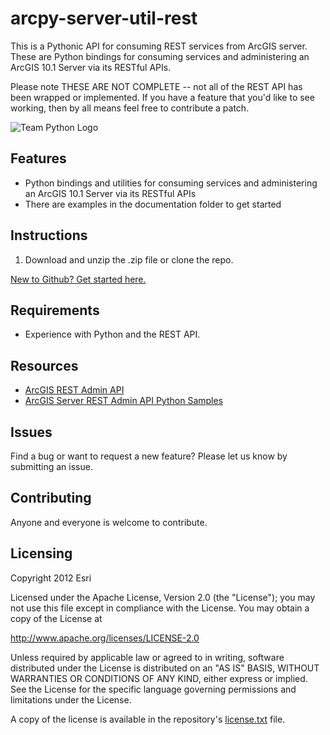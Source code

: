 # arcpy-server-util-rest

This is a Pythonic API for consuming REST services from ArcGIS server. These are Python bindings for consuming services and administering an ArcGIS 10.1 Server via its RESTful APIs. 

Please note THESE ARE NOT COMPLETE -- not all of the REST API has
been wrapped or implemented. If you have a feature that you'd
like to see working, then by all means feel free to contribute a
patch. 

![Team Python Logo](https://github.com/Esri/arcpy-server-util-rest/blob/hg/default/Python_Globe_Icon.png) 

## Features
* Python bindings and utilities for consuming services and administering an ArcGIS 10.1 Server via its RESTful APIs
* There are examples in the documentation folder to get started

## Instructions

1. Download and unzip the .zip file or clone the repo.

 [New to Github? Get started here.](https://github.com/)

## Requirements

* Experience with Python and the REST API.

## Resources

* [ArcGIS REST Admin API ](http://resources.arcgis.com/en/help/server-admin-api/)
* [ArcGIS Server REST Admin API Python Samples](http://resources.arcgis.com/en/help/main/10.1/#/Scripting_with_the_ArcGIS_Server_Administrator_API/0154000005r1000000/)

## Issues

Find a bug or want to request a new feature?  Please let us know by submitting an issue.

## Contributing

Anyone and everyone is welcome to contribute. 

## Licensing
Copyright 2012 Esri

Licensed under the Apache License, Version 2.0 (the "License");
you may not use this file except in compliance with the License.
You may obtain a copy of the License at

   http://www.apache.org/licenses/LICENSE-2.0

Unless required by applicable law or agreed to in writing, software
distributed under the License is distributed on an "AS IS" BASIS,
WITHOUT WARRANTIES OR CONDITIONS OF ANY KIND, either express or implied.
See the License for the specific language governing permissions and
limitations under the License.

A copy of the license is available in the repository's [license.txt](https://raw.github.com/Esri/arcpy-server-util-rest/master/license.txt) file.